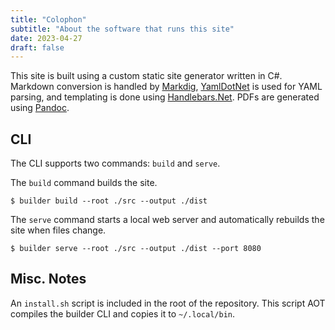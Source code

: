 ```yaml
---
title: "Colophon"
subtitle: "About the software that runs this site"
date: 2023-04-27
draft: false
---
```


This site is built using a custom static site generator written in C#. Markdown conversion is handled by [Markdig](), [YamlDotNet]() is used for YAML parsing, and templating is done using [Handlebars.Net](). PDFs are generated using [Pandoc]().

## CLI

The CLI supports two commands: `build` and `serve`.

The `build` command builds the site.

```shell
$ builder build --root ./src --output ./dist
```

The `serve` command starts a local web server and automatically rebuilds the site when files change.

```shell
$ builder serve --root ./src --output ./dist --port 8080
```

## Misc. Notes

An `install.sh` script is included in the root of the repository. This script AOT compiles the builder CLI and copies it to `~/.local/bin`.